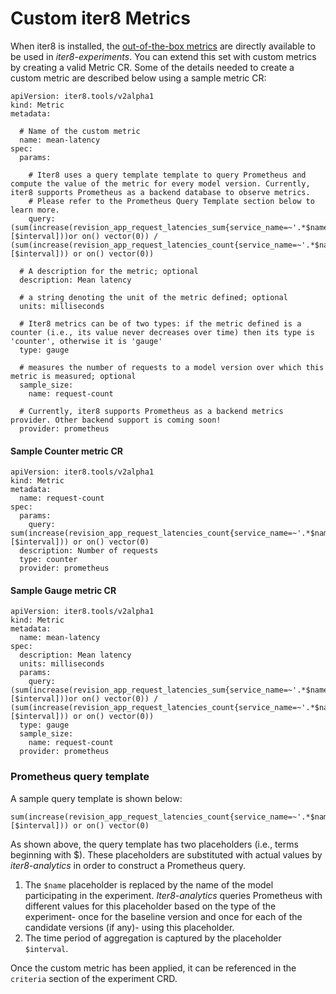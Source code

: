 # Custom iter8 Metrics

When iter8 is installed, the [out-of-the-box metrics](metrics_ootb.md) are directly available to be used in _iter8-experiments_. You can extend this set with custom metrics by creating a valid Metric CR. Some of the details needed to create a custom metric are described below using a sample metric CR:

```
apiVersion: iter8.tools/v2alpha1
kind: Metric
metadata:

  # Name of the custom metric
  name: mean-latency
spec:
  params:

    # Iter8 uses a query template template to query Prometheus and compute the value of the metric for every model version. Currently, iter8 supports Prometheus as a backend database to observe metrics.
    # Please refer to the Prometheus Query Template section below to learn more.
    query: (sum(increase(revision_app_request_latencies_sum{service_name=~'.*$name'}[$interval]))or on() vector(0)) / (sum(increase(revision_app_request_latencies_count{service_name=~'.*$name'}[$interval])) or on() vector(0))
  
  # A description for the metric; optional
  description: Mean latency

  # a string denoting the unit of the metric defined; optional
  units: milliseconds

  # Iter8 metrics can be of two types: if the metric defined is a counter (i.e., its value never decreases over time) then its type is 'counter', otherwise it is 'gauge' 
  type: gauge

  # measures the number of requests to a model version over which this metric is measured; optional
  sample_size: 
    name: request-count

  # Currently, iter8 supports Prometheus as a backend metrics provider. Other backend support is coming soon!
  provider: prometheus
```


#### Sample Counter metric CR
```
apiVersion: iter8.tools/v2alpha1
kind: Metric
metadata:
  name: request-count
spec:
  params:
    query: sum(increase(revision_app_request_latencies_count{service_name=~'.*$name'}[$interval])) or on() vector(0)
  description: Number of requests
  type: counter
  provider: prometheus
```

#### Sample Gauge metric CR
```
apiVersion: iter8.tools/v2alpha1
kind: Metric
metadata:
  name: mean-latency
spec:
  description: Mean latency
  units: milliseconds
  params:
    query: (sum(increase(revision_app_request_latencies_sum{service_name=~'.*$name'}[$interval]))or on() vector(0)) / (sum(increase(revision_app_request_latencies_count{service_name=~'.*$name'}[$interval])) or on() vector(0))
  type: gauge
  sample_size: 
    name: request-count
  provider: prometheus
```

### Prometheus query template

A sample query template is shown below:

```
sum(increase(revision_app_request_latencies_count{service_name=~'.*$name'}[$interval])) or on() vector(0)
```

As shown above, the query template has two placeholders (i.e., terms beginning with $). These placeholders are substituted with actual values by _iter8-analytics_ in order to construct a Prometheus query.
1) The `$name` placeholder is replaced by the name of the model participating in the experiment. _Iter8-analytics_ queries Prometheus with different values for this placeholder based on the type of the experiment- once for the baseline version and once for each of the candidate versions (if any)- using this placeholder.
2) The time period of aggregation is captured by the placeholder `$interval`.

Once the custom metric has been applied, it can be referenced in the `criteria` section of the experiment CRD.